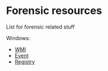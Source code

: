 # Forensic resources

List for forensic related stuff

Windows:

- [WMI](https://github.com/ForRePen/Forensic/blob/master/Windows/WMI.md)
- [Event](https://github.com/ForRePen/Forensic/blob/master/Windows/Event.md)
- [Registry](https://github.com/ForRePen/Forensic/blob/master/Windows/Registry.md)
